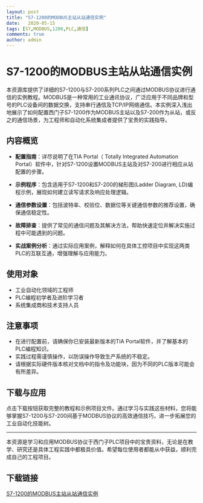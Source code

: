 ```yaml
---
layout: post
title: "S7-1200的MODBUS主站从站通信实例"
date:   2020-05-15
tags: [S7,MODBUS,1200,PLC,通信]
comments: true
author: admin
---
```

# S7-1200的MODBUS主站从站通信实例

本资源库提供了详细的S7-1200与S7-200系列PLC之间通过MODBUS协议进行通信的实例教程。MODBUS是一种常用的工业通讯协议，广泛应用于不同品牌和型号的PLC设备间的数据交换，支持串行通信及TCP/IP网络通信。本实例深入浅出地展示了如何配置西门子S7-1200作为MODBUS主站以及S7-200作为从站，或反之的通信场景，为工程师和自动化系统集成者提供了宝贵的实践指导。

## 内容概览

- **配置指南**：详尽说明了在TIA Portal（ Totally Integrated Automation Portal）软件中，针对S7-1200设置MODBUS主站及对S7-200进行相应从站配置的步骤。
  
- **示例程序**：包含适用于S7-1200和S7-200的梯形图(Ladder Diagram, LD)编程示例，展现如何建立读写请求及响应处理逻辑。
  
- **通信参数设置**：包括波特率、校验位、数据位等关键通信参数的推荐设置，确保通信稳定性。
  
- **故障排查**：提供了常见的通信问题及其解决方法，帮助快速定位并解决实施过程中可能遇到的问题。

- **实战案例分析**：通过实际应用案例，解释如何在具体工控项目中实现这两类PLC的互联互通，增强理解与应用能力。

## 使用对象

- 工业自动化领域的工程师
- PLC编程初学者及进阶学习者
- 系统集成商和技术支持人员

## 注意事项

- 在进行配置前，请确保你已安装最新版本的TIA Portal软件，并了解基本的PLC编程知识。
- 实践过程需谨慎操作，以防误操作导致生产系统的不稳定。
- 请根据实际硬件版本核对文档中的指令及功能块，因为不同的PLC版本可能会有所差异。

## 下载与应用

点击下载按钮获取完整的教程和示例项目文件。通过学习与实践这些材料，您将能够掌握S7-1200与S7-200间基于MODBUS协议的高效通信技巧，进一步拓展您的工业自动化技能树。

---

本资源是学习和应用MODBUS协议于西门子PLC项目中的宝贵资料，无论是在教学、研究还是具体工程实践中都极具价值。希望每位使用者都能从中获益，顺利完成自己的工程项目。

## 下载链接

[S7-1200的MODBUS主站从站通信实例](https://pan.quark.cn/s/cd32884067a4)